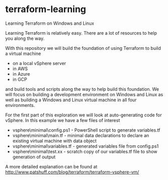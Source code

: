 # terraform-learning
Learning Terraform on Windows and Linux

Learning Terraform is relatively easy. There are a lot of resources to help you along the way.

With this repository we will build the foundation of using Terraform to build a virtual machine
 - on a local vSphere server
 - in AWS
 - in Azure
 - in GCP
 
and build tools and scripts along the way to help build this foundation. We will focus on building
a development environment on Windows and Linux as well as building a Windows and Linux virtual machine 
in all four environments.

For the first part of this exploration we will look at auto-generating code for vSphere. In this 
example we have a few files of interest
 - vsphere\minimal\config.ps1 - PowerShell script to generate variables.tf
 - vsphere\minimal\main.tf - minimal data declarations to declare an existing virtual machine with data object
 - vsphere\minimal\variables.tf - generated variables file from config.ps1
 - vsphere\minimal\test.xx - scratch copy of our variables.tf file to show generation of output
 
 A more detailed explanation can be found at http://www.patshuff.com/blog/terraform/terraform-vsphere-vm/